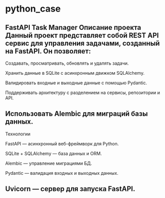 # python_case
FastAPI Task Manager
Описание проекта
Данный проект представляет собой REST API сервис для управления задачами, созданный на FastAPI.
Он позволяет:
---------------------------------
Создавать, просматривать, обновлять и удалять задачи.

Хранить данные в SQLite с асинхронным движком SQLAlchemy.

Валидировать входные и выходные данные с помощью Pydantic.

Поддерживать архитектуру с разделением на сервисы, репозитории и API.

Использовать Alembic для миграций базы данных.
---------------------------------
Технологии

FastAPI — асинхронный веб-фреймворк для Python.

SQLite + SQLAlchemy — база данных и ORM.

Alembic — управление миграциями БД.

Pydantic — валидация входных и выходных данных.

Uvicorn — сервер для запуска FastAPI.
---------------------------------

